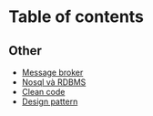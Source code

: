 # Table of contents

## Other

* [Message broker](README.md)
* [Nosql và RDBMS](other/nosql-and-rdbms.md)
* [Clean code](other/clean\_code.md)
* [Design pattern](other/design\_pattern.md)
